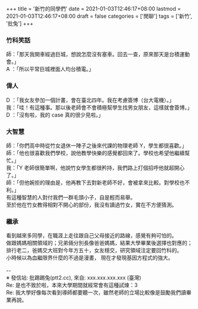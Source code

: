 +++
title = '新竹的同學們'
date = 2021-01-03T12:46:17+08:00
lastmod = 2021-01-03T12:46:17+08:00
draft = false
categories = ['閒聊']
tags = ['新竹', '批兔']
+++
### 竹科笑話
師：「那天我開車經過巨城，想說怎麼沒有塞車。回去一查，原來那天是台積運動會。」<br>
A ：「所以平常巨城裡面人均台積電。」<br>
### 偉人
D ：「我女友參加一個計畫，會在臺北四年。我在考慮簽博（台大電機）。」<br>
我：「哇！有這種事。那以後老師會不會積極幫學生找男女朋友，這樣就會簽博。」<br>
D ：「沒有啦，我的 case 真的很少見啦。」<br>
### 大智慧
師：「你們高中時從竹女退休一陣子之後來代課的物理老師 Y，學生都很喜歡。」<br>
師：「他也很喜歡我們學校，說他教學快樂的感覺都回來了。學校也希望他繼續幫忙。」<br>
我：「Y 老師很簡單啊，他說竹女學生都很矜持，我們路上打個招呼他就超開心了。」<br>
師：「但他婉拒的理由是，他再教下去對新老師不好，會被拿來比較。對學校也不利。」<br>
有這種智慧的人對付我們一群毛頭小子，自是輕而易舉。<br>
至於他在竹女教得相對不開心的部份，我沒有讀過竹女，實在不方便猜測。<br>
### 繼承
看到越來多同學，在職涯上走往跟自己父母接近的路線，感覺有夠可怕的。<br>
做跟媽媽相關領域的；兄弟倆分別長像爸爸媽媽，結果大學畢業後選擇也對應的；<br>
排行老二，爸媽交大班對今年方五十，女友穩交，研究領域注定要回竹科的。<br>
小時候以為血繼限界什麼的不過是漫畫， 現在才發現基因方程式的強大。<br>
<br>
--<br>
※ 發信站: 批踢踢兔(ptt2.cc), 來自: xxx.xxx.xxx.xxx (臺灣)<br>
Re: 是也不致於啦，本來大學期間就經常會有這種試煉：3<br>
Re: 我大學好像每次看到導師都要聽一次，雖然老師的立場比較像是鼓勵我們讀畢業再說。<br>
